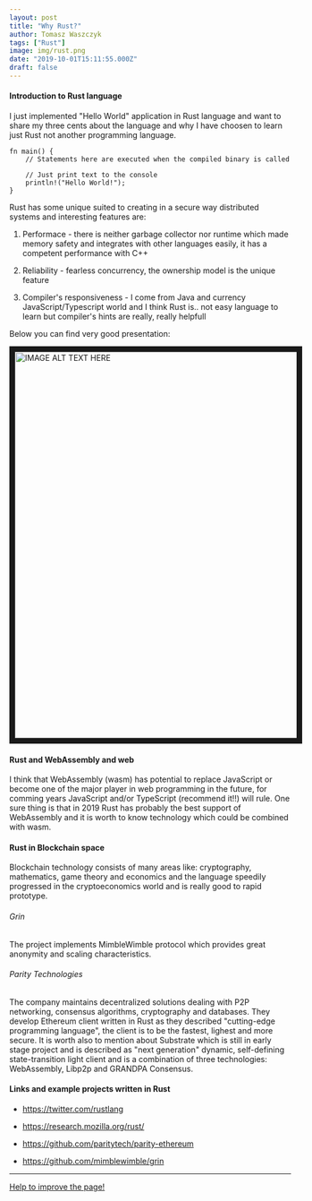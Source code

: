 ```yaml
---
layout: post
title: "Why Rust?"
author: Tomasz Waszczyk
tags: ["Rust"]
image: img/rust.png
date: "2019-10-01T15:11:55.000Z"
draft: false
---
```


#### Introduction to Rust language

I just implemented "Hello World" application in Rust language and want to share my three cents about the language and why I have choosen to learn just Rust not another programming language.

```// This is the main function
fn main() {
    // Statements here are executed when the compiled binary is called

    // Just print text to the console
    println!("Hello World!");
}
```

Rust has some unique suited to creating in a secure way distributed systems and interesting features are:

1. Performace - there is neither garbage collector nor runtime which made memory safety and integrates with other languages easily, it has a competent performance with C++

2. Reliability - fearless concurrency, the ownership model is the unique feature

3. Compiler's responsiveness - I come from Java and currency JavaScript/Typescript world and I think Rust is.. not easy language to learn but compiler's hints are really, really helpfull

Below you can find very good presentation:

<a href="http://www.youtube.com/watch?feature=player_embedded&v=A3AdN7U24iU
" target="_blank"><img src="http://img.youtube.com/vi/A3AdN7U24iU/0.jpg"
alt="IMAGE ALT TEXT HERE" width="840" height="690" border="10" /></a>

#### Rust and WebAssembly and web

I think that WebAssembly (wasm) has potential to replace JavaScript or become one of the major player in web programming in the future, for comming years JavaScript and/or TypeScript (recommend it!!) will rule. One sure thing is that in 2019 Rust has probably the best support of WebAssembly and it is worth to know technology which could be combined with wasm.

#### Rust in Blockchain space

Blockchain technology consists of many areas like: cryptography, mathematics, game theory and economics and the language speedily progressed in the cryptoeconomics world and is really good to rapid prototype.

###### Grin

The project implements MimbleWimble protocol which provides great anonymity and scaling characteristics.

###### Parity Technologies

The company maintains decentralized solutions dealing with P2P networking, consensus algorithms, cryptography and databases. They develop Ethereum client written in Rust as they described "cutting-edge programming language", the client is to be the fastest, lighest and more secure. It is worth also to mention about Substrate which is still in early stage project and is described as "next generation" dynamic, self-defining state-transition light client and is a combination of three technologies: WebAssembly, Libp2p and GRANDPA Consensus.

#### Links and example projects written in Rust

* https://twitter.com/rustlang

* https://research.mozilla.org/rust/

* https://github.com/paritytech/parity-ethereum

* https://github.com/mimblewimble/grin

---

<a href="https://github.com/thirdwave-network/thirdwave-network-website/tree/master/src/content/why-rust.md" target="_blank">Help to improve the page!</a>
